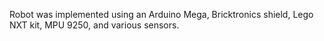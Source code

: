 Robot was implemented using an Arduino Mega, Bricktronics shield, Lego NXT kit, MPU 9250, and various sensors.
